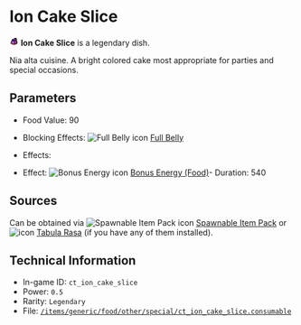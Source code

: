# Ion Cake Slice

<img src="https://raw.githubusercontent.com/Ceterai/Enternia/main/items/generic/food/other/special/ct_ion_cake_slice.png" alt="Ion Cake Slice icon" loading="lazy" height="16px" width="auto" /> **Ion Cake Slice** is a legendary dish.

Nia alta cuisine. A bright colored cake most appropriate for parties and special occasions.

## Parameters

- Food Value: 90
- Blocking Effects: <img src="https://starbounder.org/mediawiki/images/6/60/Status_Well_Fed.png" alt="Full Belly icon" loading="lazy" height="16px" width="16px" /> [Full Belly](https://starbounder.org/Full_Belly)
- Effects: 

- Effect: <img src="https://starbounder.org/mediawiki/images/thumb/5/57/Status_Energy_Boost.png/48px-Status_Energy_Boost.png" alt="Bonus Energy icon" loading="lazy" height="16px" width="16px" /> [Bonus Energy (Food)](https://starbounder.org/Status_Effects#Stat_Boosts)- Duration: 540

## Sources

Can be obtained via <img src="https://raw.githubusercontent.com/Silverfeelin/Starbound-SpawnableItemPack/master/interface/sip/iconSmall.png" alt="Spawnable Item Pack icon" width="18" height="14"/> [Spawnable Item Pack](https://steamcommunity.com/sharedfiles/filedetails/?id=733665104) or <img src="https://steamuserimages-a.akamaihd.net/ugc/263843960696222713/3EC9A7C005541F7D577EBCB8C5736B4EFC9973D6/" alt="icon" width="8" height="12"/> [Tabula Rasa](https://community.playstarbound.com/resources/the-tabula-rasa.3222/) (if you have any of them installed).

## Technical Information

- In-game ID: `ct_ion_cake_slice`
- Power: `0.5`
- Rarity: `Legendary`
- File: [`/items/generic/food/other/special/ct_ion_cake_slice.consumable`](https://github.com/Ceterai/Enternia/blob/main/items/generic/food/other/special/ct_ion_cake_slice.consumable)
